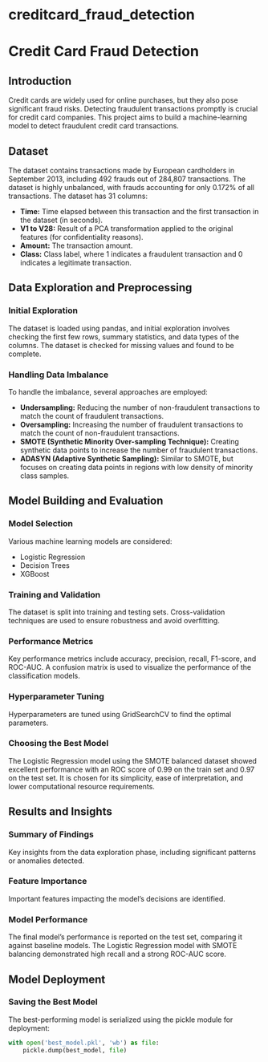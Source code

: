 # creditcard_fraud_detection

# Credit Card Fraud Detection

## Introduction
Credit cards are widely used for online purchases, but they also pose significant fraud risks. Detecting fraudulent transactions promptly is crucial for credit card companies. This project aims to build a machine-learning model to detect fraudulent credit card transactions.

## Dataset
The dataset contains transactions made by European cardholders in September 2013, including 492 frauds out of 284,807 transactions. The dataset is highly unbalanced, with frauds accounting for only 0.172% of all transactions. The dataset has 31 columns:
- **Time:** Time elapsed between this transaction and the first transaction in the dataset (in seconds).
- **V1 to V28:** Result of a PCA transformation applied to the original features (for confidentiality reasons).
- **Amount:** The transaction amount.
- **Class:** Class label, where 1 indicates a fraudulent transaction and 0 indicates a legitimate transaction.

## Data Exploration and Preprocessing
### Initial Exploration
The dataset is loaded using pandas, and initial exploration involves checking the first few rows, summary statistics, and data types of the columns. The dataset is checked for missing values and found to be complete.

### Handling Data Imbalance
To handle the imbalance, several approaches are employed:
- **Undersampling:** Reducing the number of non-fraudulent transactions to match the count of fraudulent transactions.
- **Oversampling:** Increasing the number of fraudulent transactions to match the count of non-fraudulent transactions.
- **SMOTE (Synthetic Minority Over-sampling Technique):** Creating synthetic data points to increase the number of fraudulent transactions.
- **ADASYN (Adaptive Synthetic Sampling):** Similar to SMOTE, but focuses on creating data points in regions with low density of minority class samples.

## Model Building and Evaluation
### Model Selection
Various machine learning models are considered:
- Logistic Regression
- Decision Trees
- XGBoost

### Training and Validation
The dataset is split into training and testing sets. Cross-validation techniques are used to ensure robustness and avoid overfitting.

### Performance Metrics
Key performance metrics include accuracy, precision, recall, F1-score, and ROC-AUC. A confusion matrix is used to visualize the performance of the classification models.

### Hyperparameter Tuning
Hyperparameters are tuned using GridSearchCV to find the optimal parameters.

### Choosing the Best Model
The Logistic Regression model using the SMOTE balanced dataset showed excellent performance with an ROC score of 0.99 on the train set and 0.97 on the test set. It is chosen for its simplicity, ease of interpretation, and lower computational resource requirements.

## Results and Insights
### Summary of Findings
Key insights from the data exploration phase, including significant patterns or anomalies detected.

### Feature Importance
Important features impacting the model’s decisions are identified.

### Model Performance
The final model’s performance is reported on the test set, comparing it against baseline models. The Logistic Regression model with SMOTE balancing demonstrated high recall and a strong ROC-AUC score.

## Model Deployment
### Saving the Best Model
The best-performing model is serialized using the pickle module for deployment:
```python
with open('best_model.pkl', 'wb') as file:
    pickle.dump(best_model, file)
